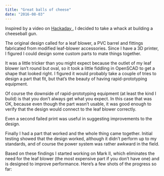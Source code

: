 ```yaml
---
title: "Great balls of cheese"
date: "2016-08-03"
---
```


<div class="content">
<p>Inspired by a video on <a href="http://hackaday.com/" target="_blank"> Hackaday </a> , I decided to take
a whack at building a cheeseball gun.</p>
<p>The original design called for a leaf blower, a PVC barrel and fittings
fabricated from modified leaf-blower accessories. Since I have a 3D printer, I
figured I could design some custom parts to mate things together.</p>
<p>It was a little tricker than you might expect because the outlet of my leaf
blower isn’t round but oval, so it took a little fiddling in OpenSCAD to get a
shape that looked right. I figured it would probably take a couple of tries to
design a part that fit, but that’s the beauty of having rapid-prototyping
equipment.</p>
<p>Of course the downside of rapid-prototyping equipment (at least the kind I
build) is that you don’t always get what you expect. In this case that was OK,
because even though the part wasn’t usable, it was good enough to verify that
the design would connect to the leaf blower correctly.</p>
<p>Even a second failed print was useful in suggesting improvements to the
design.</p>
<p>Finally I had a part that worked and the whole thing came together. Initial
testing showed that the design worked, although it didn’t perform up to my
standards, and of course the power system was rather awkward in the field.</p>
<p>Based on these findings I started working on Mark II, which eliminates the
need for the leaf blower (the most expensive part if you don’t have one) and
is designed to improve performance. Here’s a few shots of the progress so far:</p>
</div>
